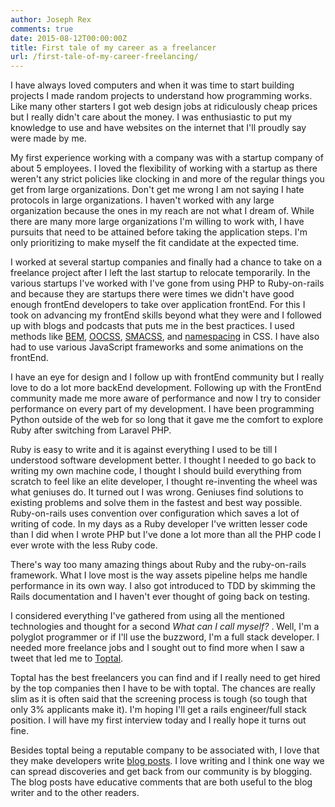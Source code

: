 ```yaml
---
author: Joseph Rex
comments: true
date: 2015-08-12T00:00:00Z
title: First tale of my career as a freelancer
url: /first-tale-of-my-career-freelancing/
---
```


I have always loved computers and when it was time to start building projects I made random projects to understand how programming works. Like many other starters I got web design jobs at ridiculously cheap prices but I really didn't care about the money. I was enthusiastic to put my knowledge to use and have websites on the internet that I'll proudly say were made by me.
<!--more-->
My first experience working with a company was with a startup company of about 5 employees. I loved the flexibility of working with a startup as there weren't any strict policies like clocking in and more of the regular things you get from large organizations. Don't get me wrong I am not saying I hate protocols in large organizations. I haven't worked with any large organization because the ones in my reach are not what I dream of. While there are many more large organizations I'm willing to work with, I have pursuits that need to be attained before taking the application steps. I'm only prioritizing to make myself the fit candidate at the expected time.

I worked at several startup companies and finally had a chance to take on a freelance project after I left the last startup to relocate temporarily. In the various startups I've worked with I've gone from using PHP to Ruby-on-rails and because they are startups there were times we didn't have good enough frontEnd developers to take over application frontEnd. For this I took on advancing my frontEnd skills beyond what they were and I followed up with blogs and podcasts that puts me in the best practices. I used methods like [BEM][1], [OOCSS][2], [SMACSS][3], and [namespacing][4] in CSS. I have also had to use various JavaScript frameworks and some animations on the frontEnd.

I have an eye for design and I follow up with frontEnd community but I really love to do a lot more backEnd development. Following up with the FrontEnd community made me more aware of performance and now I try to consider performance on every part of my development. I have been programming Python outside of the web for so long that it gave me the comfort to explore Ruby after switching from Laravel PHP.

Ruby is easy to write and it is against everything I used to be till I understood software development better. I thought I needed to go back to writing my own machine code, I thought I should build everything from scratch to feel like an elite developer, I thought re-inventing the wheel was what geniuses do. It turned out I was wrong. Geniuses find solutions to existing problems and solve them in the fastest and best way possible. Ruby-on-rails uses convention over configuration which saves a lot of writing of code. In my days as a Ruby developer I've written lesser code than I did when I wrote PHP but I've done a lot more than all the PHP code I ever wrote with the less Ruby code.

There's way too many amazing things about Ruby and the ruby-on-rails framework. What I love most is the way assets pipeline helps me handle performance in its own way. I also got introduced to TDD by skimming the Rails documentation and I haven't ever thought of going back on testing.

I considered everything I've gathered from using all the mentioned technologies and thought for a second *What can I call myself?* . Well, I'm a polyglot programmer or if I'll use the buzzword, I'm a full stack developer. I needed more freelance jobs and I sought out to find more when I saw a tweet that led me to [Toptal][5].

Toptal has the best freelancers you can find and if I really need to get hired by the top companies then I have to be with toptal. The chances are really slim as it is often said that the screening process is tough (so tough that only 3% applicants make it). I'm hoping I'll get a rails engineer/full stack position. I will have my first interview today and I really hope it turns out fine.

Besides toptal being a reputable company to be associated with, I love that they make developers write [blog posts][6]. I love writing and I think one way we can spread discoveries and get back from our community is by blogging. The blog posts have educative comments that are both useful to the blog writer and to the other readers.

[1]: https://bem.info
[2]: http://oocss.org
[3]: http://smacss.com
[4]: http://csswizardry.com/2015/03/more-transparent-ui-code-with-namespaces/
[5]: http://www.toptal.com/web
[6]: http://www.toptal.com/blog